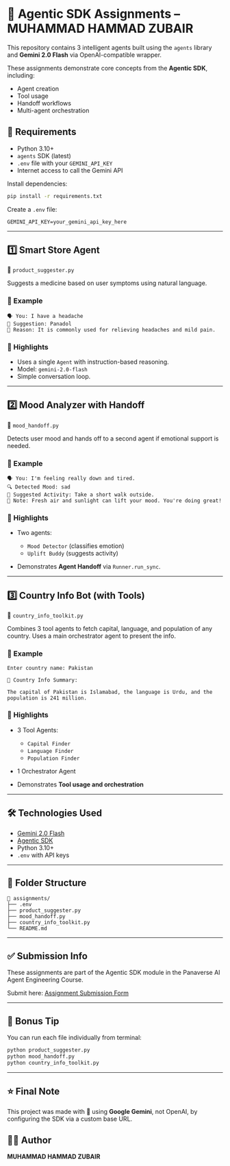 
# 🤖 Agentic SDK Assignments – MUHAMMAD HAMMAD ZUBAIR

This repository contains 3 intelligent agents built using the `agents` library and **Gemini 2.0 Flash** via OpenAI-compatible wrapper.

These assignments demonstrate core concepts from the **Agentic SDK**, including:
- Agent creation
- Tool usage
- Handoff workflows
- Multi-agent orchestration

## 🧠 Requirements

- Python 3.10+
- `agents` SDK (latest)
- `.env` file with your `GEMINI_API_KEY`
- Internet access to call the Gemini API

Install dependencies:

```bash
pip install -r requirements.txt
````

Create a `.env` file:

```
GEMINI_API_KEY=your_gemini_api_key_here
```

---

## 1️⃣ Smart Store Agent

📁 `product_suggester.py`

Suggests a medicine based on user symptoms using natural language.

### 🧪 Example

```
🗣️ You: I have a headache
🤖 Suggestion: Panadol
📌 Reason: It is commonly used for relieving headaches and mild pain.
```

### 📌 Highlights

* Uses a single `Agent` with instruction-based reasoning.
* Model: `gemini-2.0-flash`
* Simple conversation loop.

---

## 2️⃣ Mood Analyzer with Handoff

📁 `mood_handoff.py`

Detects user mood and hands off to a second agent if emotional support is needed.

### 🧪 Example

```
🗣️ You: I'm feeling really down and tired.
🔍 Detected Mood: sad
🧘 Suggested Activity: Take a short walk outside.
💬 Note: Fresh air and sunlight can lift your mood. You're doing great!
```

### 📌 Highlights

* Two agents:

  * `Mood Detector` (classifies emotion)
  * `Uplift Buddy` (suggests activity)
* Demonstrates **Agent Handoff** via `Runner.run_sync`.

---

## 3️⃣ Country Info Bot (with Tools)

📁 `country_info_toolkit.py`

Combines 3 tool agents to fetch capital, language, and population of any country. Uses a main orchestrator agent to present the info.

### 🧪 Example

```
Enter country name: Pakistan

📘 Country Info Summary:

The capital of Pakistan is Islamabad, the language is Urdu, and the population is 241 million.
```

### 📌 Highlights

* 3 Tool Agents:

  * `Capital Finder`
  * `Language Finder`
  * `Population Finder`
* 1 Orchestrator Agent
* Demonstrates **Tool usage and orchestration**

---

## 🛠 Technologies Used

* [Gemini 2.0 Flash](https://ai.google.dev/)
* [Agentic SDK](https://pypi.org/project/openai-agents/)
* Python 3.10+
* `.env` with API keys

---

## 📂 Folder Structure

```
📁 assignments/
├── .env
├── product_suggester.py
├── mood_handoff.py
├── country_info_toolkit.py
└── README.md
```

---


## ✅ Submission Info

These assignments are part of the Agentic SDK module in the Panaverse AI Agent Engineering Course.

Submit here: [Assignment Submission Form](https://forms.gle/tu5aubQMg4uM1f1w9)

---

## 🚀 Bonus Tip

You can run each file individually from terminal:

```bash
python product_suggester.py
python mood_handoff.py
python country_info_toolkit.py
```

---

## ⭐ Final Note

This project was made with 💙 using **Google Gemini**, not OpenAI, by configuring the SDK via a custom base URL.


## 👨‍🏫 Author

**MUHAMMAD HAMMAD ZUBAIR**
